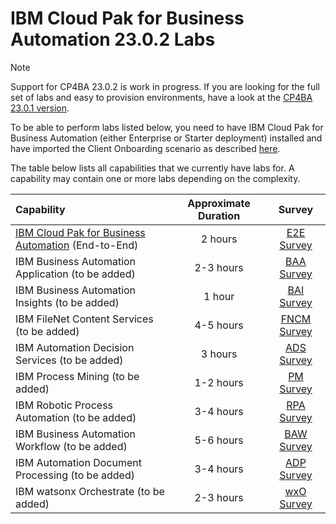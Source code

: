 # IBM Cloud Pak for Business Automation 23.0.2 Labs

> [!NOTE]
>
> Support for CP4BA 23.0.2 is work in progress. If you are looking for the full set of labs and easy to provision environments, have a look at the [CP4BA 23.0.1 version](../23.0.1).

To be able to perform labs listed below, you need to have IBM Cloud Pak for Business Automation (either Enterprise or Starter deployment) installed and have imported the Client Onboarding scenario as described [here](https://github.com/IBM/cp4ba-client-onboarding-scenario/blob/main/23.0.2).

The table below lists all capabilities that we currently have labs for. A capability may contain one or more labs depending on the complexity.

| Capability                                                   | Approximate Duration | Survey |
| :----------------------------------------------------------- | :------------------: | :-----: |
| [IBM Cloud Pak for Business Automation](IBM%20Cloud%20Pak%20for%20Business%20Automation%20(End-to-End)) (End-to-End) |       2 hours        | [E2E Survey](https://www.surveymonkey.com/r/cp4ba-tech-jam-e2e) |
| IBM Business Automation Application (to be added) |      2-3 hours       | [BAA Survey](https://www.surveymonkey.com/r/cp4ba-tech-jam-baa) |
| IBM Business Automation Insights (to be added) |        1 hour        | [BAI Survey](https://www.surveymonkey.com/r/cp4ba-tech-jam-bai) |
| IBM FileNet Content Services (to be added)        |      4-5 hours       | [FNCM Survey](https://www.surveymonkey.com/r/cp4ba-tech-jam-fncm) |
| IBM Automation Decision Services (to be added)  |       3 hours        | [ADS Survey](https://www.surveymonkey.com/r/cp4ba-tech-jam-ads) |
| IBM Process Mining (to be added)         |      1-2 hours       | [PM Survey](https://www.surveymonkey.com/r/cp4ba-tech-jam-pm) |
| IBM Robotic Process Automation (to be added) |      3-4 hours       | [RPA Survey](https://www.surveymonkey.com/r/cp4ba-tech-jam-rpa) |
| IBM Business Automation Workflow (to be added)   |      5-6 hours       | [BAW Survey](https://www.surveymonkey.com/r/cp4ba-tech-jam-baw) |
| IBM Automation Document Processing (to be added) |      3-4 hours       | [ADP Survey](https://www.surveymonkey.com/r/cp4ba-tech-jam-adp) |
| IBM watsonx Orchestrate (to be added) | 2-3 hours             | [wxO Survey](https://www.surveymonkey.com/r/cp4ba-tech-jam-wxO) |

